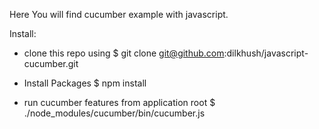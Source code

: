 Here You will find cucumber example with javascript.

Install:

  * clone this repo using
    $ git clone git@github.com:dilkhush/javascript-cucumber.git

  * Install Packages
    $ npm install

  * run cucumber features from application root
    $ ./node_modules/cucumber/bin/cucumber.js